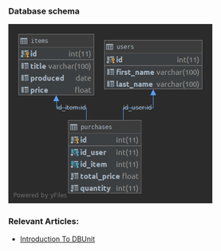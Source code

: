 ### Database schema

![db schema](docs/db_schema.png)

### Relevant Articles:
- [Introduction To DBUnit](https://www.baeldung.com/dbunit)

